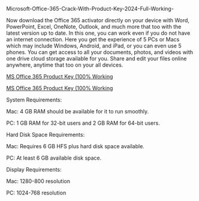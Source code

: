 Microsoft-Office-365-Crack-With-Product-Key-2024-Full-Working-

Now download the Office 365 activator directly on your device with Word, PowerPoint, Excel, OneNote, Outlook, and much more that too with the latest version up to date. In this one, you can work even if you do not have an internet connection. Here you get the experience of 5 PCs or Macs which may include Windows, Android, and iPad, or you can even use 5 phones. You can get access to all your documents, photos, and videos with one drive cloud storage available for you.  Share and edit your files online anywhere, anytime that too on your all devices.


<a href="https://crackzero.com/microsoft-office-crack/">MS Office 365 Product Key (100% Working </a>

<a href="https://crackzero.com/microsoft-office-crack/">MS Office 365 Product Key (100% Working </a> 

System Requirements:

Mac: 4 GB RAM should be available for it to run smoothly.

PC: 1 GB RAM for 32-bit users and 2 GB RAM for 64-bit users.

Hard Disk Space Requirements:

Mac: Requires 6 GB HFS plus hard disk space available.

PC: At least 6 GB available disk space.

Display Requirements:

Mac: 1280-800 resolution

PC: 1024-768 resolution
